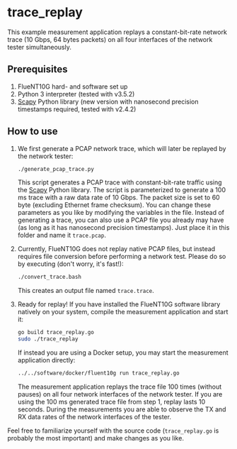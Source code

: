 # trace_replay

This example measurement application replays a constant-bit-rate network trace
(10 Gbps, 64 bytes packets) on all four interfaces of the network tester
simultaneously.

## Prerequisites

1. FlueNT10G hard- and software set up
2. Python 3 interpreter (tested with v3.5.2)
3. [Scapy](https://scapy.net) Python library (new version with nanosecond precision timestamps required, tested with v2.4.2)

## How to use

1. We first generate a PCAP network trace, which will later be replayed by the
   network tester:

   ```bash
   ./generate_pcap_trace.py
   ```

   This script generates a PCAP trace with constant-bit-rate traffic using the
   [Scapy](https://scapy.net) Python library. The script is parameterized to
   generate a 100 ms trace with a raw data rate of 10 Gbps. The packet size is
   set to 60 byte (excluding Ethernet frame checksum). You can change these
   parameters as you like by modifying the variables in the file. Instead of
   generating a trace, you can also use a PCAP file you already may have
   (as long as it has nanosecond precision timestamps). Just place it in this
   folder and name it ``trace.pcap``.

2. Currently, FlueNT10G does not replay native PCAP files, but instead requires
   file conversion before performing a network test. Please do so by executing
   (don't worry, it's fast!):

   ```bash
   ./convert_trace.bash
   ```

   This creates an output file named ``trace.trace``.

3. Ready for replay! If you have installed the FlueNT10G software library
   natively on your system, compile the measurement application and start it:

   ```bash
   go build trace_replay.go
   sudo ./trace_replay
   ```

   If instead you are using a Docker setup, you may start the measurement
   application directly:

   ```bash
   ../../software/docker/fluent10g run trace_replay.go
   ```

   The measurement application replays the trace file 100 times (without
   pauses) on all four network interfaces of the network tester. If you are
   using the 100 ms generated trace file from step 1, replay lasts 10 seconds.
   During the measurements you are able to observe the TX and RX data rates of
   the network interfaces of the tester.

Feel free to familiarize yourself with the source code (``trace_replay.go`` is
probably the most important) and make changes as you like.
